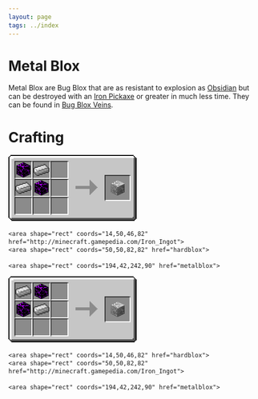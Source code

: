 ```yaml
---
layout: page
tags: ../index
---
```

# Metal Blox

Metal Blox are Bug Blox that are as resistant to explosion as [Obsidian](http://minecraft.gamepedia.com/Obsidian) but can be destroyed with an [Iron Pickaxe](http://minecraft.gamepedia.com/Pickaxe) or greater in much less time. They can be found in [Bug Blox Veins](../worldgen/bugbloxveins).

# Crafting

<img src="../images/crafting/metal_blox_1.png" usemap="#items">
<map name="items">
    <area shape="rect" coords="14,14,46,46" href="hardblox">
    <area shape="rect" coords="50,14,82,46" href="http://minecraft.gamepedia.com/Iron_Ingot">
    
    <area shape="rect" coords="14,50,46,82" href="http://minecraft.gamepedia.com/Iron_Ingot">
    <area shape="rect" coords="50,50,82,82" href="hardblox">
    
    <area shape="rect" coords="194,42,242,90" href="metalblox">
</map>

<img src="../images/crafting/metal_blox_2.png" usemap="#items2">
<map name="items2">
    <area shape="rect" coords="14,14,46,46" href="http://minecraft.gamepedia.com/Iron_Ingot">
    <area shape="rect" coords="50,14,82,46" href="hardblox">
    
    <area shape="rect" coords="14,50,46,82" href="hardblox">
    <area shape="rect" coords="50,50,82,82" href="http://minecraft.gamepedia.com/Iron_Ingot">
    
    <area shape="rect" coords="194,42,242,90" href="metalblox">
</map>